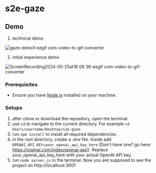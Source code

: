 # s2e-gaze
## Demo
1) technical demo

![gaze-demo1-ezgif com-video-to-gif-converter](https://github.com/enenmia/s2e-gaze/assets/87007372/43a5eed6-30b0-428c-90c4-49881735d1fb)

2) initial experience demo

![ScreenRecording2024-05-25at18 09 36-ezgif com-video-to-gif-converter](https://github.com/enenmia/s2e-gaze/assets/87007372/704a92e3-c56a-429f-a2f9-91245b78af66)


### Prerequisites
- Ensure you have [Node.js](https://nodejs.org/) installed on your machine.

### Setups

1. after clone or download the repository, open the terminal.
2. use `cd` to navigate to the current directory. For example `cd Users/username/Desktop/s2e-gaze`.
3. run `npm install` to install all required dependencies.
4. in the root directory, create a .env file. Inside add `OPENAI_API_KEY=your_openai_api_key_here` (Don't have one? go here: https://openai.com/index/openai-api/). Replace your_openai_api_key_here with your actual OpenAI API key.
5. run  `node server.js` in the terminal. Now you are supposed to see the project on http://localhost:3001

